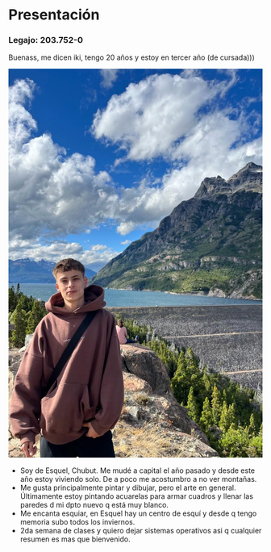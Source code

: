 # Presentación
### Legajo: 203.752-0

Buenass, me dicen iki, tengo 20 años y estoy en tercer año (de cursada)))

![Foto](https://github.com/pdepjm/2023-tp0-presentacion-ikiknobel/blob/main/foto.jpeg)

- Soy de Esquel, Chubut. Me mudé a capital el año pasado y desde este año estoy viviendo solo. De a poco me acostumbro a no ver montañas.
- Me gusta principalmente pintar y dibujar, pero el arte en general. Últimamente estoy pintando acuarelas para armar cuadros y llenar las paredes d mi dpto nuevo q está muy blanco.
- Me encanta esquiar, en Esquel hay un centro de esquí y desde q tengo memoria subo todos los inviernos.
- 2da semana de clases y quiero dejar sistemas operativos asi q cualquier resumen es mas que bienvenido.

